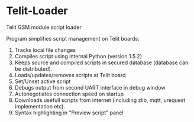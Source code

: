 # Telit-Loader
Telit GSM module script loader

Program simplifies script management on Telit boards:  
1) Tracks local file changes  
2) Compiles script using internal Python (version 1.5.2)  
3) Keeps source and compiled scripts in secured database (database can be distributed).  
4) Loads/updates/removes scripts at Telit board  
5) Set/Unset active script  
6) Debugs output from second UART interface in debug window  
7) Autonegotiates connection speed on startup  
8) Downloads usefull scripts from internet (including zlib, mqtt, urequest implementation etc).  
9) Syntax highlighting in "Preview script" panel  


